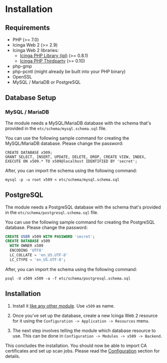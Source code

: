 # <a id="Installation"></a>Installation

## Requirements

* PHP (>= 7.0)
* Icinga Web 2 (>= 2.9)
* Icinga Web 2 libraries:
  * [Icinga PHP Library (ipl)](https://github.com/Icinga/icinga-php-library) (>= 0.8.1)
  * [Icinga PHP Thirdparty](https://github.com/Icinga/icinga-php-thirdparty) (>= 0.10)
* php-gmp
* php-pcntl (might already be built into your PHP binary)
* OpenSSL
* MySQL / MariaDB or PostgreSQL

## Database Setup

### MySQL / MariaDB

The module needs a MySQL/MariaDB database with the schema that's provided in the `etc/schema/mysql.schema.sql` file.

You can use the following sample command for creating the MySQL/MariaDB database. Please change the password:

```
CREATE DATABASE x509;
GRANT SELECT, INSERT, UPDATE, DELETE, DROP, CREATE VIEW, INDEX, EXECUTE ON x509.* TO x509@localhost IDENTIFIED BY 'secret';
```

After, you can import the schema using the following command:

```
mysql -p -u root x509 < etc/schema/mysql.schema.sql
```

## PostgreSQL

The module needs a PostgreSQL database with the schema that's provided in the `etc/schema/postgresql.schema.sql` file.

You can use the following sample command for creating the PostgreSQL database. Please change the password:

```sql
CREATE USER x509 WITH PASSWORD 'secret';
CREATE DATABASE x509
  WITH OWNER x509
  ENCODING 'UTF8'
  LC_COLLATE = 'en_US.UTF-8'
  LC_CTYPE = 'en_US.UTF-8';
```

After, you can import the schema using the following command:

```
psql -U x509 x509 -a -f etc/schema/postgresql.schema.sql
```

## Installation

1. Install it [like any other module](https://icinga.com/docs/icinga-web-2/latest/doc/08-Modules/#installation).
Use `x509` as name.

2. Once you've set up the database, create a new Icinga Web 2 resource for it using the
`Configuration -> Application -> Resources` menu.

3. The next step involves telling the module which database resource to use. This can be done in
`Configuration -> Modules -> x509 -> Backend`.

This concludes the installation. You should now be able to import CA certificates and set up scan jobs.
Please read the [Configuration](03-Configuration.md) section for details.
